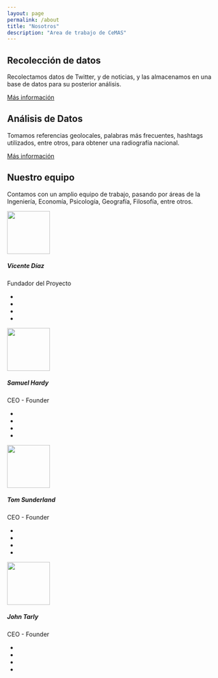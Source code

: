 ```yaml
---
layout: page
permalink: /about
title: "Nosotros"
description: "Area de trabajo de CeMAS"
---
```

<div class="row align-items-center mb-5">
    <div class="col-lg-6 order-2 order-lg-1">
        <i class="fa fa-bar-chart fa-2x mb-3 text-primary"></i>
        <h2 class="font-weight-light">Recolección de datos</h2>
        <p class="font-italic text-muted mb-4">Recolectamos datos de Twitter, y de noticias, y las almacenamos en una base de datos para su posterior análisis.</p><a href="{{site.baseurl}}/method" class="btn btn-light px-5 rounded-pill shadow-sm">Más información</a>
    </div>
    <div class="col-lg-5 px-5 mx-auto order-1 order-lg-2">
        <img src="https://res.cloudinary.com/mhmd/image/upload/v1556834139/img-1_e25nvh.jpg" alt="" class="img-fluid mb-4 mb-lg-0">
    </div>
</div>
<div class="row align-items-center">
    <div class="col-lg-5 px-5 mx-auto">
        <img src="https://res.cloudinary.com/mhmd/image/upload/v1556834136/img-2_vdgqgn.jpg" alt="" class="img-fluid mb-4 mb-lg-0">
    </div>
    <div class="col-lg-6">
        <i class="fa fa-leaf fa-2x mb-3 text-primary"></i>
        <h2 class="font-weight-light">Análisis de Datos</h2>
        <p class="font-italic text-muted mb-4">Tomamos referencias geolocales, palabras más frecuentes, hashtags utilizados, entre otros, para obtener una radiografía nacional.</p><a href="{{site.baseurl}}/method" class="btn btn-light px-5 rounded-pill shadow-sm">Más información</a>
    </div>
</div>
<div class="bg-light py-5">
    <div class="container py-5">
        <div class="row mb-4">
            <div class="col-lg-5">
                <h2 class="display-4 font-weight-light">Nuestro equipo</h2>
                <p class="font-italic text-muted">Contamos con un amplio equipo de trabajo, pasando por áreas de la Ingeniería, Economía, Psicología, Geografía, Filosofía, entre otros.</p>
            </div>
        </div>      
        <div class="row text-center">
        <!-- Team item-->
            <div class="col-xl-3 col-sm-6 mb-5">
                <div class="bg-white rounded shadow-sm py-5 px-4">
                    <img src="https://res.cloudinary.com/mhmd/image/upload/v1556834132/avatar-4_ozhrib.png" alt="" width="100" class="img-fluid rounded-circle mb-3 img-thumbnail shadow-sm">
                    <h5 class="mb-0">Vicente Díaz</h5>
                    <span class="small text-uppercase text-muted">Fundador del Proyecto</span>
                    <ul class="social mb-0 list-inline mt-3">
                        <li class="list-inline-item">
                            <a href="#" class="social-link"><i class="fa fa-facebook-f"></i></a>
                        </li>
                        <li class="list-inline-item">
                            <a href="#" class="social-link"><i class="fa fa-twitter"></i></a>
                        </li>
                        <li class="list-inline-item">
                            <a href="#" class="social-link"><i class="fa fa-instagram"></i></a>
                        </li>
                        <li class="list-inline-item">
                            <a href="#" class="social-link"><i class="fa fa-linkedin"></i></a>
                        </li>
                    </ul>
                </div>
            </div>
            <!-- End-->      
            <!-- Team item-->
            <div class="col-xl-3 col-sm-6 mb-5">
              <div class="bg-white rounded shadow-sm py-5 px-4"><img src="https://res.cloudinary.com/mhmd/image/upload/v1556834130/avatar-3_hzlize.png" alt="" width="100" class="img-fluid rounded-circle mb-3 img-thumbnail shadow-sm">
                <h5 class="mb-0">Samuel Hardy</h5><span class="small text-uppercase text-muted">CEO - Founder</span>
                <ul class="social mb-0 list-inline mt-3">
                  <li class="list-inline-item"><a href="#" class="social-link"><i class="fa fa-facebook-f"></i></a></li>
                  <li class="list-inline-item"><a href="#" class="social-link"><i class="fa fa-twitter"></i></a></li>
                  <li class="list-inline-item"><a href="#" class="social-link"><i class="fa fa-instagram"></i></a></li>
                  <li class="list-inline-item"><a href="#" class="social-link"><i class="fa fa-linkedin"></i></a></li>
                </ul>
              </div>
            </div>
            <!-- End-->      
            <!-- Team item-->
            <div class="col-xl-3 col-sm-6 mb-5">
              <div class="bg-white rounded shadow-sm py-5 px-4"><img src="https://res.cloudinary.com/mhmd/image/upload/v1556834133/avatar-2_f8dowd.png" alt="" width="100" class="img-fluid rounded-circle mb-3 img-thumbnail shadow-sm">
                <h5 class="mb-0">Tom Sunderland</h5><span class="small text-uppercase text-muted">CEO - Founder</span>
                <ul class="social mb-0 list-inline mt-3">
                  <li class="list-inline-item"><a href="#" class="social-link"><i class="fa fa-facebook-f"></i></a></li>
                  <li class="list-inline-item"><a href="#" class="social-link"><i class="fa fa-twitter"></i></a></li>
                  <li class="list-inline-item"><a href="#" class="social-link"><i class="fa fa-instagram"></i></a></li>
                  <li class="list-inline-item"><a href="#" class="social-link"><i class="fa fa-linkedin"></i></a></li>
                </ul>
              </div>
            </div>
            <!-- End-->      
            <!-- Team item-->
            <div class="col-xl-3 col-sm-6 mb-5">
              <div class="bg-white rounded shadow-sm py-5 px-4"><img src="https://res.cloudinary.com/mhmd/image/upload/v1556834133/avatar-1_s02nlg.png" alt="" width="100" class="img-fluid rounded-circle mb-3 img-thumbnail shadow-sm">
                <h5 class="mb-0">John Tarly</h5><span class="small text-uppercase text-muted">CEO - Founder</span>
                <ul class="social mb-0 list-inline mt-3">
                  <li class="list-inline-item"><a href="#" class="social-link"><i class="fa fa-facebook-f"></i></a></li>
                  <li class="list-inline-item"><a href="#" class="social-link"><i class="fa fa-twitter"></i></a></li>
                  <li class="list-inline-item"><a href="#" class="social-link"><i class="fa fa-instagram"></i></a></li>
                  <li class="list-inline-item"><a href="#" class="social-link"><i class="fa fa-linkedin"></i></a></li>
                </ul>
              </div>
            </div>
            <!-- End-->      
          </div>
        </div>
      </div>
